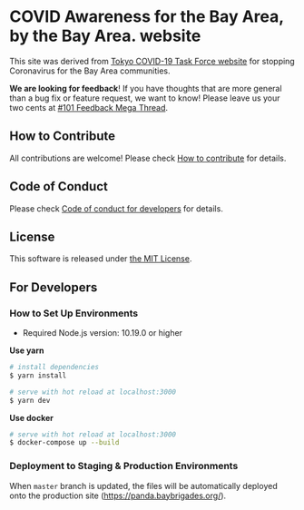 # COVID Awareness for the Bay Area, by the Bay Area. website

This site was derived from [Tokyo COVID-19 Task Force website](https://github.com/tokyo-metropolitan-gov/covid19) for stopping Coronavirus for the Bay Area communities.

**We are looking for feedback**! If you have thoughts that are more general than a bug fix or feature request, we want to know! Please leave us your two cents at [#101 Feedback Mega Thread](https://github.com/sfbrigade/stop-covid19-sfbayarea/issues/262).

## How to Contribute

All contributions are welcome!
Please check [How to contribute](./.github/CONTRIBUTING.md) for details.

## Code of Conduct

Please check [Code of conduct for developers](./.github/CODE_OF_CONDUCT.md) for details.

## License
This software is released under [the MIT License](./LICENSE.txt).

## For Developers

### How to Set Up Environments

- Required Node.js version: 10.19.0 or higher

**Use yarn**
``` bash
# install dependencies
$ yarn install

# serve with hot reload at localhost:3000
$ yarn dev
```

**Use docker**
```bash
# serve with hot reload at localhost:3000
$ docker-compose up --build
```

### Deployment to Staging & Production Environments

When `master` branch is updated, the files will be automatically deployed onto the production site (https://panda.baybrigades.org/).
